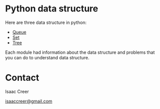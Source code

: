 # Python data structure 

Here are three data structure in python:
* [Queue](Queue.md)
* [Set](Set.md)
* [Tree](Tree.md)

Each module had information about the data structure and problems that you can do to understand data structure.

# Contact

Isaac Creer 

isaaccreer@gmail.com